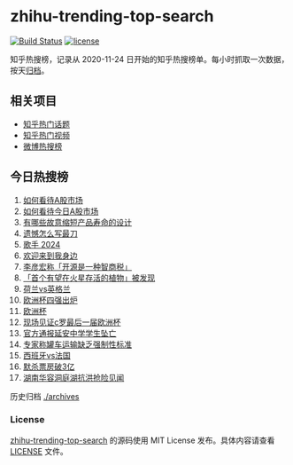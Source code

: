 # zhihu-trending-top-search

[![Build Status](https://github.com/justjavac/zhihu-trending-top-search/workflows/ci/badge.svg?branch=main)](https://github.com/justjavac/zhihu-trending-top-search/actions)
[![license](https://img.shields.io/github/license/justjavac/zhihu-trending-top-search)](https://github.com/justjavac/zhihu-trending-top-search/blob/main/LICENSE)

知乎热搜榜，记录从 2020-11-24 日开始的知乎热搜榜单。每小时抓取一次数据，按天[归档](./archives)。

## 相关项目

- [知乎热门话题](https://github.com/justjavac/zhihu-trending-hot-questions)
- [知乎热门视频](https://github.com/justjavac/zhihu-trending-hot-video)
- [微博热搜榜](https://github.com/justjavac/weibo-trending-hot-search)

## 今日热搜榜

<!-- BEGIN -->
<!-- 最后更新时间 Thu Jul 11 2024 17:12:53 GMT+0800 (China Standard Time) -->

1. [如何看待A股市场](https://www.zhihu.com/search?q=%E5%A6%82%E4%BD%95%E7%9C%8B%E5%BE%85A%E8%82%A1%E5%B8%82%E5%9C%BA)
1. [如何看待今日A股市场](https://www.zhihu.com/search?q=%E5%A6%82%E4%BD%95%E7%9C%8B%E5%BE%85%E4%BB%8A%E6%97%A5A%E8%82%A1%E5%B8%82%E5%9C%BA)
1. [有哪些故意缩短产品寿命的设计](https://www.zhihu.com/search?q=%E6%9C%89%E5%93%AA%E4%BA%9B%E6%95%85%E6%84%8F%E7%BC%A9%E7%9F%AD%E4%BA%A7%E5%93%81%E5%AF%BF%E5%91%BD%E7%9A%84%E8%AE%BE%E8%AE%A1)
1. [遗憾怎么写最刀](https://www.zhihu.com/search?q=%E9%81%97%E6%86%BE%E6%80%8E%E4%B9%88%E5%86%99%E6%9C%80%E5%88%80)
1. [歌手 2024](https://www.zhihu.com/search?q=%E6%AD%8C%E6%89%8B%202024)
1. [欢迎来到我身边](https://www.zhihu.com/search?q=%E6%AC%A2%E8%BF%8E%E6%9D%A5%E5%88%B0%E6%88%91%E8%BA%AB%E8%BE%B9)
1. [李彦宏称「开源是一种智商税」](https://www.zhihu.com/search?q=%E6%9D%8E%E5%BD%A6%E5%AE%8F%E7%A7%B0%E3%80%8C%E5%BC%80%E6%BA%90%E6%98%AF%E4%B8%80%E7%A7%8D%E6%99%BA%E5%95%86%E7%A8%8E%E3%80%8D)
1. [「首个有望在火星存活的植物」被发现](https://www.zhihu.com/search?q=%E3%80%8C%E9%A6%96%E4%B8%AA%E6%9C%89%E6%9C%9B%E5%9C%A8%E7%81%AB%E6%98%9F%E5%AD%98%E6%B4%BB%E7%9A%84%E6%A4%8D%E7%89%A9%E3%80%8D%E8%A2%AB%E5%8F%91%E7%8E%B0)
1. [荷兰vs英格兰](https://www.zhihu.com/search?q=%E8%8D%B7%E5%85%B0vs%E8%8B%B1%E6%A0%BC%E5%85%B0)
1. [欧洲杯四强出炉](https://www.zhihu.com/search?q=%E6%AC%A7%E6%B4%B2%E6%9D%AF%E5%9B%9B%E5%BC%BA%E5%87%BA%E7%82%89)
1. [欧洲杯](https://www.zhihu.com/search?q=%E6%AC%A7%E6%B4%B2%E6%9D%AF)
1. [现场见证c罗最后一届欧洲杯](https://www.zhihu.com/search?q=%E7%8E%B0%E5%9C%BA%E8%A7%81%E8%AF%81c%E7%BD%97%E6%9C%80%E5%90%8E%E4%B8%80%E5%B1%8A%E6%AC%A7%E6%B4%B2%E6%9D%AF)
1. [官方通报延安中学学生坠亡](https://www.zhihu.com/search?q=%E5%AE%98%E6%96%B9%E9%80%9A%E6%8A%A5%E5%BB%B6%E5%AE%89%E4%B8%AD%E5%AD%A6%E5%AD%A6%E7%94%9F%E5%9D%A0%E4%BA%A1)
1. [专家称罐车运输缺乏强制性标准](https://www.zhihu.com/search?q=%E4%B8%93%E5%AE%B6%E7%A7%B0%E7%BD%90%E8%BD%A6%E8%BF%90%E8%BE%93%E7%BC%BA%E4%B9%8F%E5%BC%BA%E5%88%B6%E6%80%A7%E6%A0%87%E5%87%86)
1. [西班牙vs法国](https://www.zhihu.com/search?q=%E8%A5%BF%E7%8F%AD%E7%89%99vs%E6%B3%95%E5%9B%BD)
1. [默杀票房破3亿](https://www.zhihu.com/search?q=%E9%BB%98%E6%9D%80%E7%A5%A8%E6%88%BF%E7%A0%B43%E4%BA%BF)
1. [湖南华容洞庭湖抗洪抢险见闻](https://www.zhihu.com/search?q=%E6%B9%96%E5%8D%97%E5%8D%8E%E5%AE%B9%E6%B4%9E%E5%BA%AD%E6%B9%96%E6%8A%97%E6%B4%AA%E6%8A%A2%E9%99%A9%E8%A7%81%E9%97%BB)

<!-- END -->

历史归档 [./archives](./archives)

### License

[zhihu-trending-top-search](https://github.com/justjavac/zhihu-trending-top-search) 的源码使用 MIT License
发布。具体内容请查看 [LICENSE](./LICENSE) 文件。
